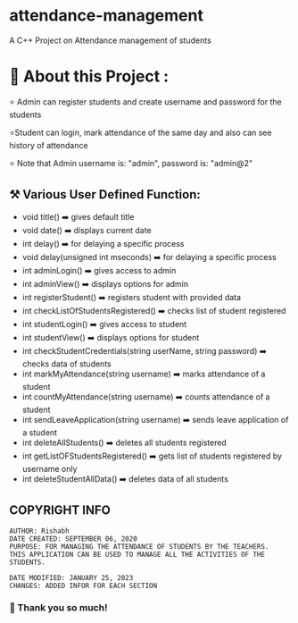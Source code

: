 # attendance-management
A C++ Project on Attendance management of students

# 💫 About this Project :

⭐ Admin can register students and create username and password for the students

⭐Student can login, mark attendance of the same day and also can see history of attendance

⭐ Note that Admin username is: "admin", password is: "admin@2"

## ⚒️ Various User Defined Function:

- void title() ➡️ gives default title
- void date() ➡️ displays current date
- int delay() ➡️ for delaying a specific process
- void delay(unsigned int mseconds) ➡️ for delaying a specific process
- int adminLogin() ➡️ gives access to admin
- int adminView() ➡️ displays options for admin
- int registerStudent() ➡️ registers student with provided data
- int checkListOfStudentsRegistered() ➡️ checks list of student registered
- int studentLogin() ➡️ gives access to student
- int studentView() ➡️ displays options for student
- int checkStudentCredentials(string userName, string password) ➡️ checks data of students
- int markMyAttendance(string username) ➡️ marks attendance of a student
- int countMyAttendance(string username) ➡️ counts attendance of a student
- int sendLeaveApplication(string username) ➡️ sends leave application of a student
- int deleteAllStudents() ➡️ deletes all students registered
- int getListOFStudentsRegistered() ➡️ gets list of students registered by username only
- int deleteStudentAllData() ➡️ deletes data of all students


## COPYRIGHT INFO
    AUTHOR: Rishabh
    DATE CREATED: SEPTEMBER 06, 2020
    PURPOSE: FOR MANAGING THE ATTENDANCE OF STUDENTS BY THE TEACHERS. 
    THIS APPLICATION CAN BE USED TO MANAGE ALL THE ACTIVITIES OF THE STUDENTS.

    DATE MODIFIED: JANUARY 25, 2023
    CHANGES: ADDED INFOR FOR EACH SECTION

### 🤗 Thank you so much!
